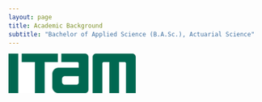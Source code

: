 ```yaml
---
layout: page
title: Academic Background
subtitle: "Bachelor of Applied Science (B.A.Sc.), Actuarial Science"
---
```


<img src="./assets/img/ITAM.png"  width="50%" height="50%">

